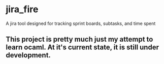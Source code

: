 # jira_fire
A jira tool designed for tracking sprint boards, subtasks, and time spent

## This project is pretty much just my attempt to learn ocaml. At it's current state, it is still under development.

